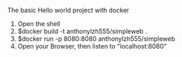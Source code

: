 The basic Hello world project with docker
1. Open the shell
2. $docker build -t anthonylzh555/simpleweb .
3. $docker run -p 8080:8080 anthonylzh555/simpleweb
4. Open your Browser, then listen to "localhost:8080"

